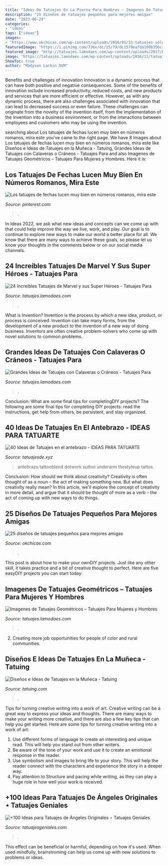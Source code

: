 ```yaml
---
title: "Ideas De Tatuajes En La Pierna Para Hombres ~ Imagenes De Tatuajes Geométricos – Tatuajes Para Mujeres Y Hombres"
description: "25 diseños de tatuajes pequeños para mejores amigas"
date: "2023-06-29"
categories:
- "ideas"
tags: ["ideas"]
images:
- "https://www.okchicas.com/wp-content/uploads/2016/01/33-tatuajes-sólo-para-mejores-amigas-7.jpg"
featuredImage: "https://i.pinimg.com/736x/dc/15/79/dc1579eafda100b356c37c81db16f53b.jpg"
featured_image: "http://tatuajes.lamodaes.com/wp-content/uploads/2017/03/Tatuajes-de-Marvel-8.jpg"
image: "https://tatuajes.lamodaes.com/wp-content/uploads/2016/11/tatuaje-geometrico-4.jpg"
ShowToc: true
author: "Madyson Larkin DVM"
---
```



Benefits and challenges of innovation
Innovation is a dynamic process that can have both positive and negative consequences. Some of the benefits of innovation include increased productivity, reduced costs, and new products and services that are more efficient or effective. However, as with any dynamic process, there are also challenges associated with innovation that can lead to decreased success or even failure. These challenges can originate from the novelty of the invention itself, from the implementation of the invention into a business environment, or from the interactions between employees and customers who may be using the invention.

	

		
searching about Los tatuajes de fechas lucen muy bien en números romanos, mira este you've came to the right page. We have 8 Images about Los tatuajes de fechas lucen muy bien en números romanos, mira este like Diseños e Ideas de Tatuajes en la Muñeca - Tatuing, Grandes Ideas de Tatuajes con Calaveras o Cráneos - Tatuajes Para and also Imagenes de Tatuajes Geométricos – Tatuajes Para Mujeres y Hombres. Here it is:
		
    
## Los Tatuajes De Fechas Lucen Muy Bien En Números Romanos, Mira Este

<img loading=lazy src="https://i.pinimg.com/736x/dc/15/79/dc1579eafda100b356c37c81db16f53b.jpg" onerror="this.onerror=null;this.src='https://tse2.mm.bing.net/th?id=OIP.fJ0xtC9kN6Zv-P9WaCiEiAAAAA&amp;pid=15.1';" alt="Los tatuajes de fechas lucen muy bien en números romanos, mira este">

_Source: pinterest.com_

>. 

	

In Ideas 2022, we ask what new ideas and concepts can we come up with that could help improve the way we live, work, and play. Our goal is to continue to explore new ways to make our world a better place for all. We know that there are many ways to achieve these goals, so please let us know your thoughts in the comments below or on our social media channels.

    
## 24 Increíbles Tatuajes De Marvel Y Sus Super Héroes - Tatuajes Para

<img loading=lazy src="http://tatuajes.lamodaes.com/wp-content/uploads/2017/03/Tatuajes-de-Marvel-8.jpg" onerror="this.onerror=null;this.src='https://tse3.mm.bing.net/th?id=OIP.rLqK1SI96CRs-kUsWeT_1AHaOI&amp;pid=15.1';" alt="24 Increíbles Tatuajes de Marvel y sus Super Héroes - Tatuajes Para">

_Source: tatuajes.lamodaes.com_

>. 

	

What is Invention?
Invention is the process by which a new idea, product, or process is conceived. Invention can take many forms, from the development of a new product to the invention of a new way of doing business. Inventors are often creative problem-solvers who come up with novel solutions to common problems.

    
## Grandes Ideas De Tatuajes Con Calaveras O Cráneos - Tatuajes Para

<img loading=lazy src="http://tatuajes.lamodaes.com/wp-content/uploads/2017/03/Tatuajes-con-Calaveras-o-Craneos-10.jpg" onerror="this.onerror=null;this.src='https://tse1.mm.bing.net/th?id=OIP.8roPj0obv2LD1VuBuuHdDQHaHa&amp;pid=15.1';" alt="Grandes Ideas de Tatuajes con Calaveras o Cráneos - Tatuajes Para">

_Source: tatuajes.lamodaes.com_

>. 

	

Conclusion: What are some final tips for completingDIY projects?
The following are some final tips for completing DIY projects: read the instructions, get help from others, be persistent, and stay organized.

    
## 40 Ideas De Tatuajes En El Antebrazo - IDEAS PARA TATUARTE

<img loading=lazy src="https://tatuajes.lamodaes.com/wp-content/uploads/2016/12/imagenes-de-tatuajes-en-el-antebrazo-1.jpg" onerror="this.onerror=null;this.src='https://tse3.mm.bing.net/th?id=OIP.z41zBaoUc0g7Vi_OhOn5pQHaHc&amp;pid=15.1';" alt="40 Ideas de Tatuajes en el antebrazo - IDEAS PARA TATUARTE">

_Source: tatuajesde.xyz_

>antebrazo tattooblend dotwork sutton underarm thestyleup tattos. 

	

Conclusion: How should we think about creativity?
Creativity is often thought of as a noun – the act of making something new. But what does creativity really mean? In this article, we'll explore the concept of creativity in more detail, and argue that it should be thought of more as a verb – the act of coming up with new ways to do things.

    
## 25 Diseños De Tatuajes Pequeños Para Mejores Amigas

<img loading=lazy src="https://www.okchicas.com/wp-content/uploads/2016/01/33-tatuajes-sólo-para-mejores-amigas-7.jpg" onerror="this.onerror=null;this.src='https://tse2.mm.bing.net/th?id=OIP.fwojziuIMcAL15TCawM44AHaHa&amp;pid=15.1';" alt="25 diseños de tatuajes pequeños para mejores amigas">

_Source: okchicas.com_

>. 

	

This post is about how to make your ownDIY projects. Just like any other skill, it takes practice and a bit of creative thought to perfect. Here are five easyDIY projects you can start today: 

    
## Imagenes De Tatuajes Geométricos – Tatuajes Para Mujeres Y Hombres

<img loading=lazy src="https://tatuajes.lamodaes.com/wp-content/uploads/2016/11/tatuaje-geometrico-4.jpg" onerror="this.onerror=null;this.src='https://tse3.mm.bing.net/th?id=OIP.klHc97isRQe74XDGOwMO1AHaJ6&amp;pid=15.1';" alt="Imagenes de Tatuajes Geométricos – Tatuajes Para Mujeres y Hombres">

_Source: tatuajes.lamodaes.com_

>. 

	

2. Creating more job opportunities for people of color and rural communities. 

    
## Diseños E Ideas De Tatuajes En La Muñeca - Tatuing

<img loading=lazy src="https://tatuing.com/wp-content/uploads/2020/04/tatuajes-muñeca-mujer-luna-600x360.jpg" onerror="this.onerror=null;this.src='https://tse1.mm.bing.net/th?id=OIP.W4uxW5K1kTWcJagbVs__1AHaEc&amp;pid=15.1';" alt="Diseños e Ideas de Tatuajes en la Muñeca - Tatuing">

_Source: tatuing.com_

>. 

	

Tips for turning creative writing into a work of art.
Creative writing can be a great way to express your ideas and thoughts. There are many ways to make your writing more creative, and there are also a few key tips that can help you get started. Here are some tips for turning creative writing into a work of art:
1. Use different forms of language to create an interesting and unique read. This will help you stand out from other writers.
2. Be aware of the tone of your work and use it to create an emotional response in the reader.
3. Use symbolism and images to bring life to your story. This will help the reader connect with the characters and experience the story in a deeper way.
4. Pay attention to Structure and pacing while writing, as they can play a huge role in how well your work is received.

    
## +100 Ideas Para Tatuajes De Ángeles Originales ⋆ Tatuajes Geniales

<img loading=lazy src="https://www.tatuajesgeniales.com/wp-content/uploads/2018/12/angeles-bebes-para-mujeres-5-1.jpg?189db0" onerror="this.onerror=null;this.src='https://tse4.mm.bing.net/th?id=OIP.cwP-bULtjsaQT8FOGPl9uwHaIb&amp;pid=15.1';" alt="+100 Ideas para Tatuajes de Ángeles Originales ⋆ Tatuajes Geniales">

_Source: tatuajesgeniales.com_

>. 

	

This effect can be beneficial or harmful, depending on how it's used. When used mindfully, brainstroming can help us come up with new solutions to problems or ideas.

